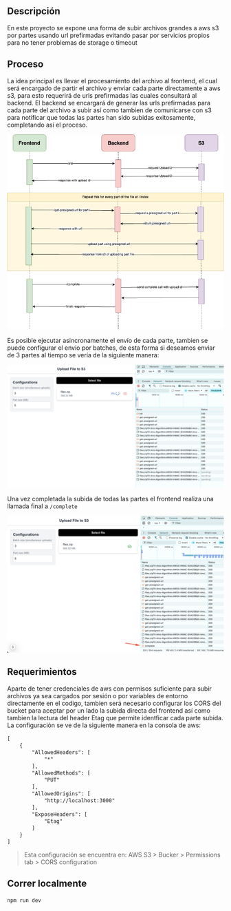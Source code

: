## Descripción
En este proyecto se expone una forma de subir archivos grandes a aws s3 por partes usando url prefirmadas evitando pasar por servicios propios para no tener problemas de storage o timeout

## Proceso
La idea principal es llevar el procesamiento del archivo al frontend, el cual será encargado de partir el archivo y enviar cada parte directamente a aws s3, para esto requerirá de urls
prefirmadas las cuales consultará al backend. El backend se encargará de generar las urls prefirmadas para cada parte del archivo a subir así como tambien de comunicarse con s3 para 
notificar que todas las partes han sido subidas exitosamente, completando así el proceso.

<img src='https://github.com/CrissAlvarezH/upload-multipart-to-s3/blob/main/docs/images/diagram.jpg'/>

Es posible ejecutar asincronamente el envío de cada parte, tambien se puede configurar el envio por batches, de esta forma si deseamos enviar de 3 partes al tiempo se vería de la siguiente manera:

<img src='https://github.com/CrissAlvarezH/upload-multipart-to-s3/blob/main/docs/images/uploading_file.png'/>

Una vez completada la subida de todas las partes el frontend realiza una llamada final a `/complete`

<img src='https://github.com/CrissAlvarezH/upload-multipart-to-s3/blob/main/docs/images/upload_completed.png'/>

## Requerimientos
Aparte de tener credenciales de aws con permisos suficiente para subir archivos ya sea cargados por sesión o por variables de entorno directamente en el codigo, tambien será
necesario configurar los CORS del bucket para aceptar por un lado la subida directa del frontend así como tambien la lectura del header Etag que permite identficar cada parte subida.
La configuración se ve de la siguiente manera en la consola de aws:

``` 
[
    {
        "AllowedHeaders": [
            "*"
        ],
        "AllowedMethods": [
            "PUT"
        ],
        "AllowedOrigins": [
            "http://localhost:3000"
        ],
        "ExposeHeaders": [
            "Etag"
        ]
    }
]
```
> Esta configuración se encuentra en: AWS S3 > Bucker > Permissions tab > CORS configuration

## Correr localmente

```bash
npm run dev
```
